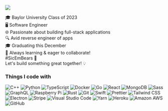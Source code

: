 <img src="https://cdn.discordapp.com/attachments/676478096337010709/788145313796849674/Untitled-1.png"></img>

<p>
    🎓 Baylor University Class of 2023
    <br>
    🖥️ Software Engineer
    <br>
    🌐 Passionate about building full-stack applications
    <br>
    🔍 Avid reverse engineer of apps
    <br>
    🎓 Graduating this December
    <br>
    🌱 Always learning & eager to collaborate!
    <br>
    #SicEmBears 🐻
    <br>
    Let's build something great together! 💡

</p>

<h3>Things I code with</h3>
<p>
    <img alt="C++" src="https://img.shields.io/badge/-C++-00599c?style=flat-square&logo=c%2B%2B&logoColor=white" />
    <img alt="Python" src="https://img.shields.io/badge/-Python-3776ab?style=flat-square&logo=python&logoColor=white" />
    <img alt="TypeScript" src="https://img.shields.io/badge/-TypeScript-007acc?style=flat-square&logo=typescript&logoColor=white" />
    <img alt="Docker" src="https://img.shields.io/badge/-Docker-2496ed?style=flat-square&logo=docker&logoColor=white" />
    <img alt="Go" src="https://img.shields.io/badge/-Go-00add8?style=flat-square&logo=go&logoColor=white" />
    <img alt="React" src="https://img.shields.io/badge/-React-45b8d8?style=flat-square&logo=react&logoColor=white" />
    <img alt="MongoDB" src="https://img.shields.io/badge/-MongoDB-47a248?style=flat-square&logo=mongodb&logoColor=white" />
    <img alt="Sass" src="https://img.shields.io/badge/-Sass-cc6699?style=flat-square&logo=sass&logoColor=white" />
    <img alt="GraphQL" src="https://img.shields.io/badge/-GraphQL-e10098?style=flat-square&logo=graphql&logoColor=white" />
    <img alt="Raspberry Pi" src="https://img.shields.io/badge/-Raspberry Pi-c51a4a?style=flat-square&logo=raspberry-pi&logoColor=white" />
    <img alt="Rust" src="https://img.shields.io/badge/-Rust-f74c00?style=flat-square&logo=rust&logoColor=white" />
    <img alt="Git" src="https://img.shields.io/badge/-Git-f05032?style=flat-square&logo=git&logoColor=white" />
    <img alt="Swift" src="https://img.shields.io/badge/-Swift-f4a83c?style=flat-square&logo=swift&logoColor=white" />
    <img alt="Prettier" src="https://img.shields.io/badge/-Prettier-f7b93e?style=flat-square&logo=prettier&logoColor=white" />
    <img alt="Tailwind CSS" src="https://img.shields.io/badge/-Tailwind CSS-38b2ac?style=flat-square&logo=tailwind-css&logoColor=white" />
    <img alt="Electron" src="https://img.shields.io/badge/-Electron-47848f?style=flat-square&logo=electron&logoColor=white" />
    <img alt="Stripe" src="https://img.shields.io/badge/-Stripe-008cdd?style=flat-square&logo=stripe&logoColor=white" />
    <img alt="Visual Studio Code" src="https://img.shields.io/badge/-Visual Studio Code-007acc?style=flat-square&logo=visual-studio-code&logoColor=white" />
    <img alt="Yarn" src="https://img.shields.io/badge/-Yarn-2c8ebb?style=flat-square&logo=yarn&logoColor=white" />
    <img alt="Heroku" src="https://img.shields.io/badge/-Heroku-430098?style=flat-square&logo=heroku&logoColor=white" />
    <img alt="Amazon AWS" src="https://img.shields.io/badge/-Amazon AWS-232f3e?style=flat-square&logo=amazon-aws&logoColor=white" />
    <img alt="GitHub" src="https://img.shields.io/badge/-GitHub-181717?style=flat-square&logo=github&logoColor=white" />

</p>

